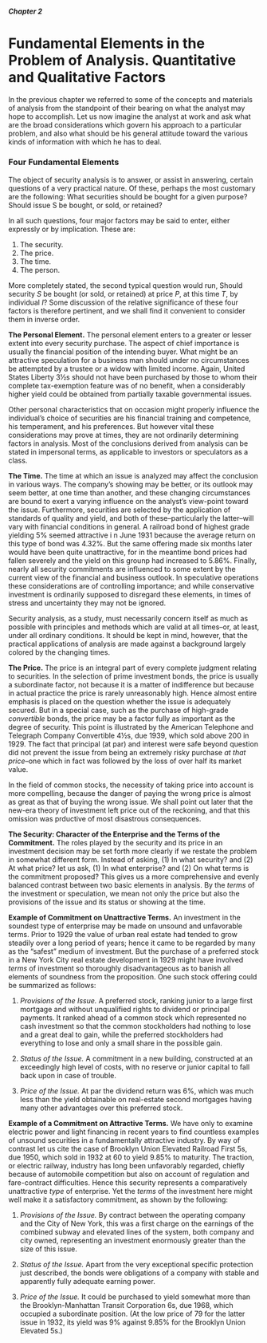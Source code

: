 ##### Chapter 2

# Fundamental Elements in the Problem of Analysis. Quantitative and Qualitative Factors

In the previous chapter we referred to some of the concepts and materials of analysis from the standpoint of their bearing on what the analyst may hope to accomplish. Let us now imagine the analyst at work and ask what are the broad considerations which govern his approach to a particular problem, and also what should be his general attitude toward the various kinds of information with which he has to deal.

### Four Fundamental Elements

The object of security analysis is to answer, or assist in answering, certain questions of a very practical nature. Of these, perhaps the most customary are the following: What securities should be bought for a given purpose? Should issue S be bought, or sold, or retained?

In all such questions, four major factors may be said to enter, either expressly or by implication. These are:

1. The security.
2. The price.
3. The time.
4. The person.

More completely stated, the second typical question would run, Should security *S* be bought (or sold, or retained) at price *P*, at this time *T*, by individual *I*? Some discussion of the relative significance of these four factors is therefore pertinent, and we shall find it convenient to consider them in inverse order.

**The Personal Element.** The personal element enters to a greater or lesser extent into every security purchase. The aspect of chief importance is usually the financial position of the intending buyer. What might be an attractive speculation for a business man should under no circumstances be attempted by a trustee or a widow with limited income. Again, United States Liberty 3½s should not have been purchased by those to whom their complete tax-exemption feature was of no benefit, when a considerably higher yield could be obtained from partially taxable governmental issues.

Other personal characteristics that on occasion might properly influence the individual’s choice of securities are his financial training and competence, his temperament, and his preferences. But however vital these considerations may prove at times, they are not ordinarily determining factors in analysis. Most of the conclusions derived from analysis can be stated in impersonal terms, as applicable to investors or speculators as a class.

**The Time.** The time at which an issue is analyzed may affect the conclusion in various ways. The company’s showing may be better, or its outlook may seem better, at one time than another, and these changing circumstances are bound to exert a varying influence on the analyst’s view-point toward the issue. Furthermore, securities are selected by the application of standards of quality and yield, and both of these–particularly the latter–will vary with financial conditions in general. A railroad bond of highest grade yielding 5% seemed attractive i n June 1931 because the average return on this type of bond was 4.32%. But the same offering made six months later would have been quite unattractive, for in the meantime bond prices had fallen severely and the yield on this grounp had increased to 5.86%. Finally, nearly all security commitments are influenced to some extent by the current view of the financial and business outlook. In speculative operations these considerations are of controlling importance; and while conservative investment is ordinarily supposed to disregard these elements, in times of stress and uncertainty they may not be ignored.

Security analysis, as a study, must necessarily concern itself as much as possible with principles and methods which are valid at all times–or, at least, under all ordinary conditions. It should be kept in mind, however, that the practical applications of analysis are made against a background largely colored by the changing times.

**The Price.** The price is an integral part of every complete judgment relating to securities. In the selection of prime investment bonds, the price is usually a subordinate factor, not because it is a matter of indifference but because in actual practice the price is rarely unreasonably high. Hence almost entire emphasis is placed on the question whether the issue is adequately secured. But in a special case, such as the purchase of high-grade *convertible* bonds, the price may be a factor fully as important as the degree of security. This point is illustrated by the American Telephone and Telegraph Company Convertible 4½s, due 1939, which sold above 200 in 1929. The fact that principal (at par) and interest were safe beyond question did not prevent the issue from being an extremely risky purchase *at that price*–one which in fact was followed by the loss of over half its market value.

In the field of common stocks, the necessity of taking price into account is more compelling, because the danger of paying the wrong price is almost as great as that of buying the wrong issue. We shall point out later that the new-era theory of investment left price out of the reckoning, and that this omission was prductive of most disastrous consequences.

**The Security: Character of the Enterprise and the Terms of the Commitment.** The roles played by the security and its price in an investment decision may be set forth more clearly if we restate the problem in somewhat different form. Instead of asking, (1) In what security? and (2) At what price? let us ask, (1) In what enterprise? and (2) On what terms is the commitment proposed? This gives us a more comprehensive and evenly balanced contrast between two basic elements in analysis. By the *terms* of the investment or speculation, we mean not only the price but also the provisions of the issue and its status or showing at the time.

**Example of Commitment on Unattractive Terms.** An investment in the soundest type of enterprise may be made on unsound and unfavorable terms. Prior to 1929 the value of urban real estate had tended to grow steadily over a long period of years; hence it came to be regarded by many as the “safest” medium of investment. But the purchase of a preferred stock in a New York City real estate development in 1929 might have involved *terms* of investment so thoroughly disadvantageous as to banish all elements of soundness from the proposition. One such stock offering could be summarized as follows:

1. *Provisions of the Issue.* A preferred stock, ranking junior to a large first mortgage and without unqualified rights to dividend or principal payments. It ranked ahead of a common stock which represented no cash investment so that the common stockholders had nothing to lose and a great deal to gain, while the preferred stockholders had everything to lose and only a small share in the possible gain.

2. *Status of the Issue.* A commitment in a new building, constructed at an exceedingly high level of costs, with no reserve or junior capital to fall back upon in case of trouble.

3. *Price of the Issue.* At par the dividend return was 6%, which was much less than the yield obtainable on real-estate second mortgages having many other advantages over this preferred stock.

**Example of a Commitment on Attractive Terms.** We have only to examine electric power and light financing in recent years to find countless examples of unsound securities in a fundamentally attractive industry. By way of contrast let us cite the case of Brooklyn Union Elevated Railroad First 5s, due 1950, which sold in 1932 at 60 to yield 9.85% to maturity. The traction, or electric railway, industry has long been unfavorably regarded, chiefly because of automobile competition but also on account of regulation and fare-contract difficulties. Hence this security represents a comparatively unattractive *type* of enterprise. Yet the *terms* of the investment here might well make it a satisfactory commitment, as shown by the following:

1. *Provisions of the Issue.* By contract between the operating company and the City of New York, this was a first charge on the earnings of the combined subway and elevated lines of the system, both company and city owned, representing an investment enormously greater than the size of this issue.

2. *Status of the Issue.* Apart from the very exceptional specific protection just described, the bonds were obligations of a company with stable and apparently fully adequate earning power.

3. *Price of the Issue.* It could be purchased to yield somewhat more than the Brooklyn-Manhattan Transit Corporation 6s, due 1968, which occupied a subordinate position. (At the low price of 79 for the latter issue in 1932, its yield was 9% against 9.85% for the Brooklyn Union Elevated 5s.)

